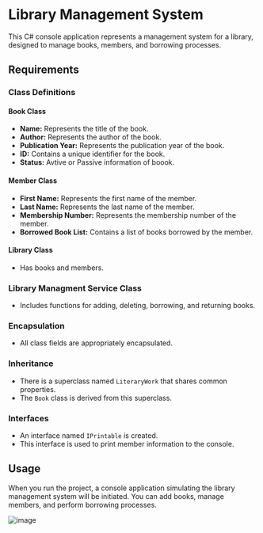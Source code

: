 # Library Management System

This C# console application represents a management system for a library, designed to manage books, members, and borrowing processes.

## Requirements

### Class Definitions

#### Book Class

- **Name:** Represents the title of the book.
- **Author:** Represents the author of the book.
- **Publication Year:** Represents the publication year of the book.
- **ID:** Contains a unique identifier for the book.
- **Status:** Avtive or Passive information of boook.

#### Member Class

- **First Name:** Represents the first name of the member.
- **Last Name:** Represents the last name of the member.
- **Membership Number:** Represents the membership number of the member.
- **Borrowed Book List:** Contains a list of books borrowed by the member.

#### Library Class

- Has books and members.

### Library Managment Service Class

- Includes functions for adding, deleting, borrowing, and returning books.

### Encapsulation

- All class fields are appropriately encapsulated.

### Inheritance

- There is a superclass named `LiteraryWork` that shares common properties.
- The `Book` class is derived from this superclass.

### Interfaces

- An interface named `IPrintable` is created.
- This interface is used to print member information to the console.

## Usage

When you run the project, a console application simulating the library management system will be initiated. You can add books, manage members, and perform borrowing processes.

![image](https://github.com/Fimple-Net-Bootcamp/izel-ozarslan-homework-1/assets/47329661/1d0c8474-6267-49f5-8a88-8bc6c93ae604)


